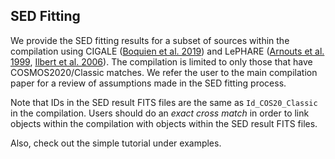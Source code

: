 ## SED Fitting

We provide the SED fitting results for a subset of sources within the compilation using CIGALE ([Boquien et al. 2019](https://ui.adsabs.harvard.edu/abs/2019A%26A...622A.103B/abstract)) and LePHARE ([Arnouts et al. 1999](https://ui.adsabs.harvard.edu/abs/1999MNRAS.310..540A/abstract), [Ilbert et al. 2006](https://ui.adsabs.harvard.edu/abs/2006A%26A...457..841I/abstract)). The compilation is limited to only those that have COSMOS2020/Classic matches. We refer the user to the main compilation paper for a review of assumptions made in the SED fitting process.

Note that IDs in the SED result FITS files are the same as `Id_COS20_Classic` in the compilation. Users should do an *exact cross match* in order to link objects within the compilation with objects within the SED result FITS files.

Also, check out the simple tutorial under examples.